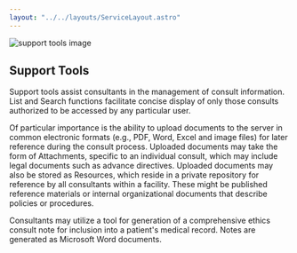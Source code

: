 ```yaml
---
layout: "../../layouts/ServiceLayout.astro"
---
```


![support tools image](/support-tools.jpg)

## Support Tools

Support tools assist consultants in the management of consult information. List and Search functions facilitate concise display of only those consults authorized to be accessed by any particular user.

Of particular importance is the ability to upload documents to the server in common electronic formats (e.g., PDF, Word, Excel and image files) for later reference during the consult process. Uploaded documents may take the form of Attachments, specific to an individual consult, which may include legal documents such as advance directives. Uploaded documents may also be stored as Resources, which reside in a private repository for reference by all consultants within a facility. These might be published reference materials or internal organizational documents that describe policies or procedures.

Consultants may utilize a tool for generation of a comprehensive ethics consult note for inclusion into a patient's medical record. Notes are generated as Microsoft Word documents.
